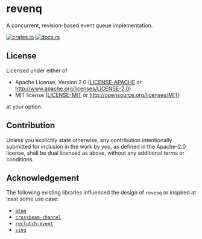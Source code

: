 # revenq

A concurrent, revision-based event queue implementation.

[![crates.io](https://img.shields.io/crates/v/revenq.svg)](https://crates.io/crates/revenq)
[![docs.rs](https://docs.rs/revenq/badge.svg)](https://docs.rs/revenq)

## License

Licensed under either of

 * Apache License, Version 2.0
   ([LICENSE-APACHE](LICENSE-APACHE) or http://www.apache.org/licenses/LICENSE-2.0)
 * MIT license
   ([LICENSE-MIT](LICENSE-MIT) or http://opensource.org/licenses/MIT)

at your option.

## Contribution

Unless you explicitly state otherwise, any contribution intentionally submitted
for inclusion in the work by you, as defined in the Apache-2.0 license, shall be
dual licensed as above, without any additional terms or conditions.

## Acknowledgement

The following existing libraries influenced the design of `revenq`
or inspired at least some use case:

 * [`atom`](https://github.com/slide-rs/atom)
 * [`crossbeam-channel`](https://github.com/crossbeam-rs/crossbeam/tree/master/crossbeam-channel)
 * [`reclutch-event`](https://github.com/jazzfool/reclutch/tree/master/event)
 * [`sinq`](https://github.com/jazzfool/sinq)
